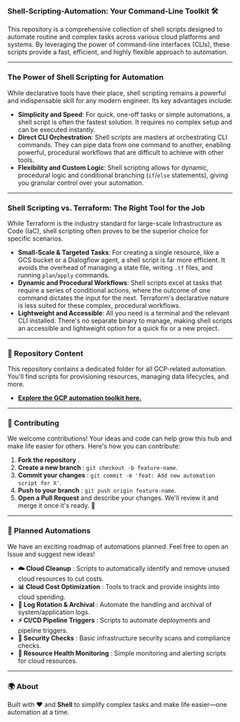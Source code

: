 ### **Shell-Scripting-Automation: Your Command-Line Toolkit 🛠️**

This repository is a comprehensive collection of shell scripts designed to automate routine and complex tasks across various cloud platforms and systems. By leveraging the power of command-line interfaces (CLIs), these scripts provide a fast, efficient, and highly flexible approach to automation.

---

### **The Power of Shell Scripting for Automation**

While declarative tools have their place, shell scripting remains a powerful and indispensable skill for any modern engineer. Its key advantages include:

* **Simplicity and Speed**: For quick, one-off tasks or simple automations, a shell script is often the fastest solution. It requires no complex setup and can be executed instantly.
* **Direct CLI Orchestration**: Shell scripts are masters at orchestrating CLI commands. They can pipe data from one command to another, enabling powerful, procedural workflows that are difficult to achieve with other tools.
* **Flexibility and Custom Logic**: Shell scripting allows for dynamic, procedural logic and conditional branching (`if`/`else` statements), giving you granular control over your automation.

---

### **Shell Scripting vs. Terraform: The Right Tool for the Job**

While Terraform is the industry standard for large-scale Infrastructure as Code (IaC), shell scripting often proves to be the superior choice for specific scenarios.

* **Small-Scale & Targeted Tasks**: For creating a single resource, like a GCS bucket or a Dialogflow agent, a shell script is far more efficient. It avoids the overhead of managing a state file, writing `.tf` files, and running `plan`/`apply` commands.
* **Dynamic and Procedural Workflows**: Shell scripts excel at tasks that require a series of conditional actions, where the outcome of one command dictates the input for the next. Terraform's declarative nature is less suited for these complex, procedural workflows.
* **Lightweight and Accessible**: All you need is a terminal and the relevant CLI installed. There's no separate binary to manage, making shell scripts an accessible and lightweight option for a quick fix or a new project.
    

---

### **📂 Repository Content**

This repository contains a dedicated folder for all GCP-related automation. You'll find scripts for provisioning resources, managing data lifecycles, and more.

 - **[Explore the GCP automation toolkit here.](https://github.com/vineetson/Shell-Scripting-Automation/tree/master/Google_Cloud_Platform)**

---

### 🤝 Contributing

We welcome contributions! Your ideas and code can help grow this hub and make life easier for others. Here's how you can contribute:

1. **Fork the repository** .
2. **Create a new branch** : `git checkout -b feature-name`.
3. **Commit your changes** : `git commit -m 'feat: Add new automation script for X'`.
4. **Push to your branch** : `git push origin feature-name`.
5. **Open a Pull Request** and describe your changes. We'll review it and merge it once it's ready. 🎉

---

### 📌 Planned Automations

We have an exciting roadmap of automations planned. Feel free to open an Issue and suggest new ideas!

- **☁️ Cloud Cleanup** : Scripts to automatically identify and remove unused cloud resources to cut costs.
- **📊 Cloud Cost Optimization** : Tools to track and provide insights into cloud spending.
- **🔄 Log Rotation & Archival** : Automate the handling and archival of system/application logs.
- **⚡ CI/CD Pipeline Triggers** : Scripts to automate deployments and pipeline triggers.
- **🔐 Security Checks** : Basic infrastructure security scans and compliance checks.
- **🧹 Resource Health Monitoring** : Simple monitoring and alerting scripts for cloud resources.

---

### 🌍 About

Built with ❤️ and **Shell** to simplify complex tasks and make life easier—one automation at a time.
